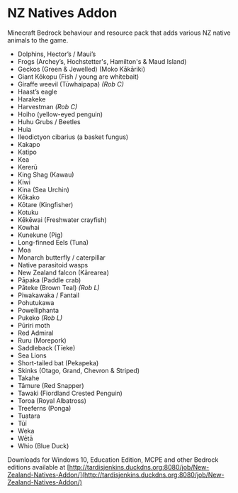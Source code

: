 # NZ Natives Addon

Minecraft Bedrock behaviour and resource pack that adds various NZ native animals to the game.

- Dolphins, Hector’s / Maui’s
- Frogs (Archey’s, Hochstetter's, Hamilton's & Maud Island)
- Geckos (Green & Jewelled) (Moko Kākāriki)
- Giant Kōkopu (Fish / young are whitebait)
- Giraffe weevil (Tūwhaipapa) _(Rob C)_
- Haast’s eagle
- Harakeke
- Harvestman _(Rob C)_
- Hoiho (yellow-eyed penguin)
- Huhu Grubs / Beetles
- Huia
- Ileodictyon cibarius (a basket fungus)
- Kakapo
- Katipo
- Kea
- Kererū
- King Shag (Kawau)
- Kiwi
- Kina (Sea Urchin)
- Kōkako
- Kōtare (Kingfisher)
- Kotuku
- Kēkēwai (Freshwater crayfish)
- Kowhai
- Kunekune (Pig)
- Long-finned Eels (Tuna)
- Moa
- Monarch butterfly / caterpillar
- Native parasitoid wasps
- New Zealand falcon (Kārearea)
- Pāpaka (Paddle crab)
- Pāteke (Brown Teal) _(Rob L)_
- Piwakawaka / Fantail
- Pohutukawa
- Powelliphanta
- Pukeko _(Rob L)_
- Pūriri moth
- Red Admiral
- Ruru (Morepork)
- Saddleback (Tīeke)
- Sea Lions
- Short-tailed bat (Pekapeka)
- Skinks (Otago, Grand, Chevron & Striped)
- Takahe
- Tāmure (Red Snapper)
- Tawaki (Fiordland Crested Penguin)
- Toroa (Royal Albatross)
- Treeferns (Ponga)
- Tuatara
- Tūī
- Weka
- Wētā
- Whio (Blue Duck)

Downloads for Windows 10, Education Edition, MCPE and other Bedrock editions available at [http://tardisjenkins.duckdns.org:8080/job/New-Zealand-Natives-Addon/](http://tardisjenkins.duckdns.org:8080/job/New-Zealand-Natives-Addon/)
